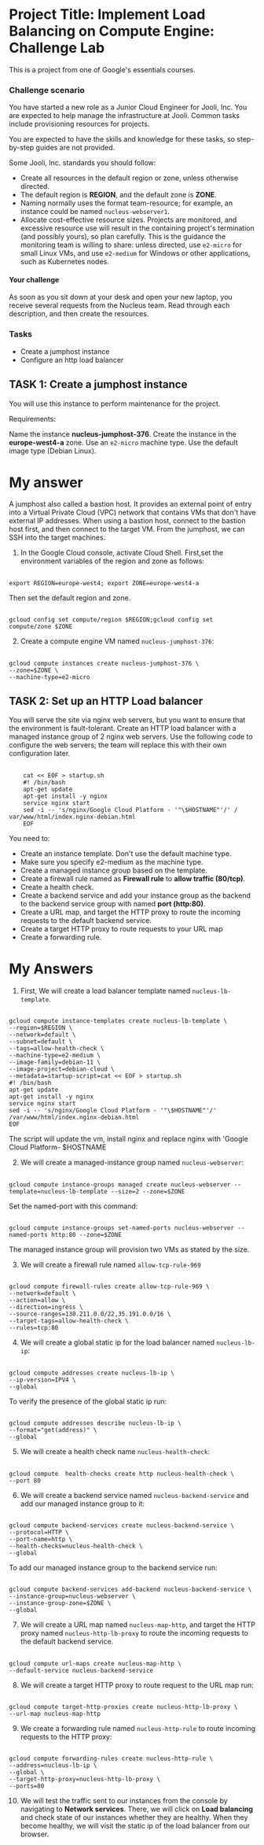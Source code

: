 
# Project Title: Implement Load Balancing on Compute Engine: Challenge Lab

This is a project from one of Google's essentials courses.

### Challenge scenario
You have started a new role as a Junior Cloud Engineer for Jooli, Inc. You are expected to help manage the infrastructure at Jooli. Common tasks include provisioning resources for projects.

You are expected to have the skills and knowledge for these tasks, so step-by-step guides are not provided.

Some Jooli, Inc. standards you should follow:

- Create all resources in the default region or zone, unless otherwise directed. 
- The default region is **REGION**, and the default zone is **ZONE**.
- Naming normally uses the format team-resource; for example, an instance could be named `nucleus-webserver1`.
- Allocate cost-effective resource sizes. Projects are monitored, and excessive resource use will result in the containing project's termination (and possibly yours), so plan carefully. 
This is the guidance the monitoring team is willing to share: unless directed, use `e2-micro` for small Linux VMs, and use `e2-medium` for Windows or other applications, such as Kubernetes nodes.

#### Your challenge
As soon as you sit down at your desk and open your new laptop, you receive several requests from the Nucleus team. Read through each description, and then create the resources.

### Tasks
- Create a jumphost instance
- Configure an http load balancer

## TASK 1: Create a jumphost instance

You will use this instance to perform maintenance for the project.

Requirements:

Name the instance **nucleus-jumphost-376**.
Create the instance in the **europe-west4-a**  zone.
Use an `e2-micro` machine type.
Use the default image type (Debian Linux).

# My answer
A jumphost also called a bastion host. It provides an external point of entry into a Virtual Private Cloud (VPC) network that contains VMs that don't have external IP addresses. When using a bastion host, connect to the bastion host first, and then connect to the target VM. From the jumphost, we can SSH into the target machines.



1. In the Google Cloud console, activate Cloud Shell. First,set the environment variables of the region and zone as follows:
##
    export REGION=europe-west4; export ZONE=europe-west4-a

Then set the default region and zone.
##
    gcloud config set compute/region $REGION;gcloud config set compute/zone $ZONE    

2. Create a compute engine VM named `nucleus-jumphost-376`:

##
    gcloud compute instances create nucleus-jumphost-376 \
    --zone=$ZONE \
    --machine-type=e2-micro 
       
        
        

    

## TASK 2: Set up an HTTP Load balancer

You will serve the site via nginx web servers, but you want to ensure that the environment is fault-tolerant. Create an HTTP load balancer with a managed instance group of 2 nginx web servers. Use the following code to configure the web servers; the team will replace this with their own configuration later.

##
        cat << EOF > startup.sh
        #! /bin/bash
        apt-get update
        apt-get install -y nginx
        service nginx start
        sed -i -- 's/nginx/Google Cloud Platform - '"\$HOSTNAME"'/' /       var/www/html/index.nginx-debian.html
        EOF  


You need to:

- Create an instance template. Don't use the default machine type. 
- Make sure you specify e2-medium as the machine type.
- Create a managed instance group based on the template.
- Create a firewall rule named as **Firewall rule** to **allow traffic (80/tcp)**.
- Create a health check.
- Create a backend service and add your instance group as the backend to the backend service group with named **port (http:80)**.
- Create a URL map, and target the HTTP proxy to route the incoming requests to the default backend service.
- Create a target HTTP proxy to route requests to your URL map
- Create a forwarding rule.

# My Answers
1. First, We will create a load balancer template named `nucleus-lb-template`.

##
    gcloud compute instance-templates create nucleus-lb-template \
    --region=$REGION \
    --network=default \
    --subnet=default \
    --tags=allow-health-check \
    --machine-type=e2-medium \
    --image-family=debian-11 \
    --image-project=debian-cloud \
    --metadata=startup-script=cat << EOF > startup.sh
    #! /bin/bash
    apt-get update
    apt-get install -y nginx
    service nginx start
    sed -i -- 's/nginx/Google Cloud Platform - '"\$HOSTNAME"'/' /var/www/html/index.nginx-debian.html
    EOF


The script will update the vm, install nginx and replace nginx with 'Google Cloud Platform- $HOSTNAME


2. We will create a managed-instance group named `nucleus-webserver`:
##
    gcloud compute instance-groups managed create nucleus-webserver --template=nucleus-lb-template --size=2 --zone=$ZONE

Set the named-port with this command:
##
    gcloud compute instance-groups set-named-ports nucleus-webserver --named-ports http:80 --zone=$ZONE

The managed instance group will provision two VMs as stated by the size.

3. We will create a firewall rule named `allow-tcp-rule-969`
##
    gcloud compute firewall-rules create allow-tcp-rule-969 \
    --network=default \
    --action=allow \
    --direction=ingress \
    --source-ranges=130.211.0.0/22,35.191.0.0/16 \
    --target-tags=allow-health-check \
    --rules=tcp:80
          

4. We will create a global static ip for the load balancer named `nucleus-lb-ip`:
##
    gcloud compute addresses create nucleus-lb-ip \
    --ip-version=IPV4 \
    --global



To verify the presence of the global static ip run:

##
    gcloud compute addresses describe nucleus-lb-ip \
    --format="get(address)" \
    --global



5. We will create a health check name `nucleus-health-check`:
##
    gcloud compute  health-checks create http nucleus-health-check \
    --port 80

6. We will create a backend service named `nucleus-backend-service` and add our managed instance group to it:
##
    gcloud compute backend-services create nucleus-backend-service \
    --protocol=HTTP \
    --port-name=http \
    --health-checks=nucleus-health-check \
    --global

To add our managed instance group to the backend service run:
##
    gcloud compute backend-services add-backend nucleus-backend-service \
    --instance-group=nucleus-webserver \
    --instance-group-zone=$ZONE \
    --global

7. We will create a URL map named `nucleus-map-http`, and target the HTTP proxy named `nucleus-http-lb-proxy` to route the incoming requests to the default backend service.
##
    gcloud compute url-maps create nucleus-map-http \
    --default-service nucleus-backend-service


8. We will create a target HTTP proxy to route request to the URL map run:
##
    gcloud compute target-http-proxies create nucleus-http-lb-proxy \
    --url-map nucleus-map-http

9. We create a forwarding rule named `nucleus-http-rule` to route incoming requests to the HTTP proxy:
##
    gcloud compute forwarding-rules create nucleus-http-rule \
    --address=nucleus-lb-ip \
    --global \
    --target-http-proxy=nucleus-http-lb-proxy \
    --ports=80


10. We will test the traffic sent to our instances from the console by navigating to **Network services**. There, we will click on **Load balancing** and check state of our instances whether they are healthy. When they become healthy, we will visit the static ip of the load balancer from our browser.

